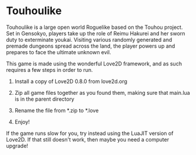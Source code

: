 Touhoulike
==========

Touhoulike is a large open world Roguelike based on the Touhou project.  Set in Gensokyo, players take up the role of Reimu Hakurei and her sworn duty to exterminate youkai.  Visiting various randomly generated and premade dungeons spread across the land, the player powers up and prepares to face the ultimate unknown evil.

This game is made using the wonderful Love2D framework, and as such requires a few steps in order to run.  

1. Install a copy of Love2D 0.8.0 from love2d.org

2. Zip all game files together as you found them, making sure that main.lua is in the parent directory

3. Rename the file from *.zip to *.love

4. Enjoy!

If the game runs slow for you, try instead using the LuaJIT version of Love2D.  If that still doesn't work, then maybe you need a computer upgrade!
